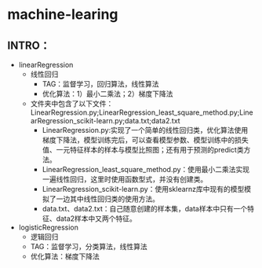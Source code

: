 # machine-learing
## INTRO：
  - linearRegression
    - 线性回归
	    - TAG：监督学习，回归算法，线性算法
	    - 优化算法：1）最小二乘法；2）梯度下降法
    - 文件夹中包含了以下文件：LinearRegression.py;LinearRegression_least_square_method.py;LinearRegression_scikit-learn.py;data.txt;data2.txt
		- LinearRegression.py:实现了一个简单的线性回归类，优化算法使用梯度下降法，模型训练完后，可以查看模型参数、模型训练中的损失值、一元特征样本的样本与模型比照图；还有用于预测的predict类方法。
		- LinearRegression_least_square_method.py：使用最小二乘法实现一遍线性回归，这里时使用函数型式，并没有创建类。
		- LinearRegression_scikit-learn.py：使用sklearnz库中现有的模型模拟了一边其中线性回归类的使用方法。
		- data.txt、data2.txt：自己随意创建的样本集，data样本中只有一个特征、data2样本中又两个特征。
  - logisticRegression
    - 逻辑回归
    - TAG：监督学习，分类算法，线性算法
    - 优化算法：梯度下降法
